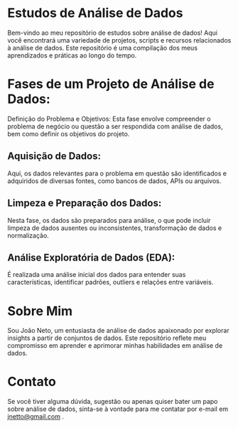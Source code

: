 # Estudos de Análise de Dados
Bem-vindo ao meu repositório de estudos sobre análise de dados! Aqui você encontrará uma variedade de projetos, scripts e recursos relacionados à análise de dados. Este repositório é uma compilação dos meus aprendizados e práticas ao longo do tempo.

# Fases de um Projeto de Análise de Dados:
Definição do Problema e Objetivos:
Esta fase envolve compreender o problema de negócio ou questão a ser respondida com análise de dados, bem como definir os objetivos do projeto.

## Aquisição de Dados:
Aqui, os dados relevantes para o problema em questão são identificados e adquiridos de diversas fontes, como bancos de dados, APIs ou arquivos.

## Limpeza e Preparação dos Dados:
Nesta fase, os dados são preparados para análise, o que pode incluir limpeza de dados ausentes ou inconsistentes, transformação de dados e normalização.

## Análise Exploratória de Dados (EDA):
É realizada uma análise inicial dos dados para entender suas características, identificar padrões, outliers e relações entre variáveis.

# Sobre Mim
Sou João Neto, um entusiasta de análise de dados apaixonado por explorar insights a partir de conjuntos de dados. Este repositório reflete meu compromisso em aprender e aprimorar minhas habilidades em análise de dados.

# Contato
Se você tiver alguma dúvida, sugestão ou apenas quiser bater um papo sobre análise de dados, sinta-se à vontade para me contatar por e-mail em jnetto@gmail.com .
